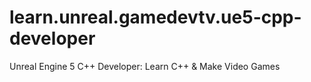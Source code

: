 # learn.unreal.gamedevtv.ue5-cpp-developer
Unreal Engine 5 C++ Developer: Learn C++ &amp; Make Video Games

